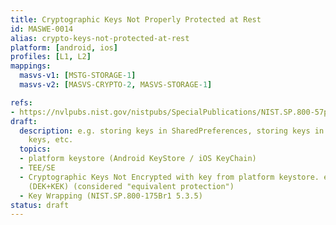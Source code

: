 ```yaml
---
title: Cryptographic Keys Not Properly Protected at Rest
id: MASWE-0014
alias: crypto-keys-not-protected-at-rest
platform: [android, ios]
profiles: [L1, L2]
mappings:
  masvs-v1: [MSTG-STORAGE-1]
  masvs-v2: [MASVS-CRYPTO-2, MASVS-STORAGE-1]

refs:
- https://nvlpubs.nist.gov/nistpubs/SpecialPublications/NIST.SP.800-57pt1r5.pdf
draft:
  description: e.g. storing keys in SharedPreferences, storing keys in files, hardcoded
    keys, etc.
  topics:
  - platform keystore (Android KeyStore / iOS KeyChain)
  - TEE/SE
  - Cryptographic Keys Not Encrypted with key from platform keystore. envelope encryption
    (DEK+KEK) (considered "equivalent protection")
  - Key Wrapping (NIST.SP.800-175Br1 5.3.5)
status: draft
---
```


